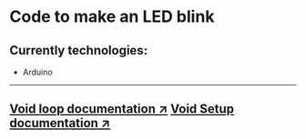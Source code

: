# Code to make an LED blink

## Currently technologies:
- Arduino
---
[Void loop documentation ↗️]('https://www.arduino.cc/reference/pt/language/structure/sketch/loop/')
[Void Setup documentation ↗️]('https://www.arduino.cc/reference/pt/language/structure/sketch/setup/')
---
